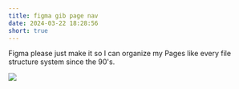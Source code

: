```yaml
---
title: figma gib page nav
date: 2024-03-22 18:28:56
short: true
---
```


Figma please just make it so I can organize my Pages like every file structure system since the 90's.

![](newFigmaPageOrg.gif)
